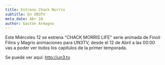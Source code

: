 ```yaml
---
title: Estreno Chack Norris
subtitle: En UN3TV
meta_date: Abr 10
author: Gastón Armagno
---
```


Este Miércoles 12 se estrena "CHACK MORRIS LIFE" serie animada de Finoli Films y Magrio animaciones para UN3TV, desde el 12 de Abril a las 00:00 vas a poder ver todos los capitulos de la primer temporada.

Se puede ver aquí: <a href="http://un3.tv">http://un3.tv</a>